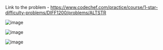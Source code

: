 Link to the problem - https://www.codechef.com/practice/course/1-star-difficulty-problems/DIFF1200/problems/ALTSTR


![image](https://github.com/Haleshot/Competitive-Programming/assets/57552973/f2d9365e-bd6c-4703-a1d0-a60871f7c9fe)

![image](https://github.com/Haleshot/Competitive-Programming/assets/57552973/c19e8a82-50ca-4a15-939a-d0c7c88b764a)

![image](https://github.com/Haleshot/Competitive-Programming/assets/57552973/c1bde6f4-6555-41a8-b090-13b75dc2a6d5)
